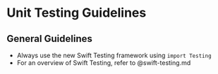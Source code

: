 # Unit Testing Guidelines

## General Guidelines

- Always use the new Swift Testing framework using `import Testing`
- For an overview of Swift Testing, refer to @swift-testing.md
